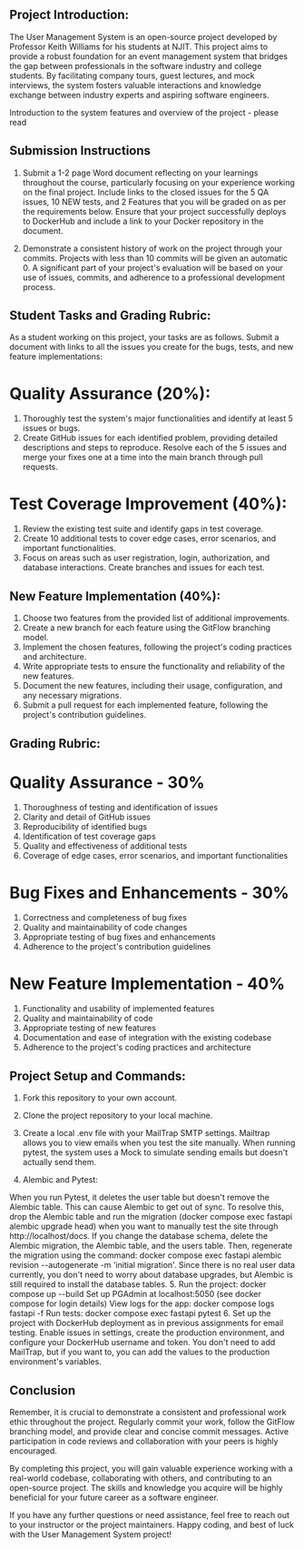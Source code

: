 ## Project Introduction:
The User Management System is an open-source project developed by Professor Keith Williams for his students at NJIT. This project aims to provide a robust foundation for an event management system that bridges the gap between professionals in the software industry and college students. By facilitating company tours, guest lectures, and mock interviews, the system fosters valuable interactions and knowledge exchange between industry experts and aspiring software engineers.

Introduction to the system features and overview of the project - please read

## Submission Instructions
1. Submit a 1-2 page Word document reflecting on your learnings throughout the course, particularly focusing on your experience working on the final project. Include links to the closed issues for the 5 QA issues, 10 NEW tests, and 2 Features that you will be graded on as per the requirements below. Ensure that your project successfully deploys to DockerHub and include a link to your Docker repository in the document.

2. Demonstrate a consistent history of work on the project through your commits. Projects with less than 10 commits will be given an automatic 0. A significant part of your project's evaluation will be based on your use of issues, commits, and adherence to a professional development process.

## Student Tasks and Grading Rubric:
As a student working on this project, your tasks are as follows. Submit a document with links to all the issues you create for the bugs, tests, and new feature implementations:

# Quality Assurance (20%):
1. Thoroughly test the system's major functionalities and identify at least 5 issues or bugs.
2. Create GitHub issues for each identified problem, providing detailed descriptions and steps to reproduce. Resolve each of the 5 issues and merge your fixes one at a time into the main branch through pull requests.
# Test Coverage Improvement (40%):
1. Review the existing test suite and identify gaps in test coverage.
2. Create 10 additional tests to cover edge cases, error scenarios, and important functionalities.
3. Focus on areas such as user registration, login, authorization, and database interactions. Create branches and issues for each test.
## New Feature Implementation (40%):
1. Choose two features from the provided list of additional improvements.
2. Create a new branch for each feature using the GitFlow branching model.
3. Implement the chosen features, following the project's coding practices and architecture.
4. Write appropriate tests to ensure the functionality and reliability of the new features.
5. Document the new features, including their usage, configuration, and any necessary migrations.
6. Submit a pull request for each implemented feature, following the project's contribution guidelines.
## Grading Rubric:
# Quality Assurance - 30%
1. Thoroughness of testing and identification of issues
2. Clarity and detail of GitHub issues
3. Reproducibility of identified bugs
4. Identification of test coverage gaps
5. Quality and effectiveness of additional tests
6. Coverage of edge cases, error scenarios, and important functionalities
# Bug Fixes and Enhancements - 30%
1. Correctness and completeness of bug fixes
2. Quality and maintainability of code changes
3. Appropriate testing of bug fixes and enhancements
4. Adherence to the project's contribution guidelines
# New Feature Implementation - 40%
1. Functionality and usability of implemented features
2. Quality and maintainability of code
3. Appropriate testing of new features
4. Documentation and ease of integration with the existing codebase
5. Adherence to the project's coding practices and architecture
## Project Setup and Commands:
1. Fork this repository to your own account.

2. Clone the project repository to your local machine.

3. Create a local .env file with your MailTrap SMTP settings. Mailtrap allows you to view emails when you test the site manually. When running pytest, the system uses a Mock to simulate sending emails but doesn't actually send them.

4. Alembic and Pytest:

When you run Pytest, it deletes the user table but doesn't remove the Alembic table. This can cause Alembic to get out of sync.
To resolve this, drop the Alembic table and run the migration (docker compose exec fastapi alembic upgrade head) when you want to manually test the site through http://localhost/docs.
If you change the database schema, delete the Alembic migration, the Alembic table, and the users table. Then, regenerate the migration using the command: docker compose exec fastapi alembic revision --autogenerate -m 'initial migration'.
Since there is no real user data currently, you don't need to worry about database upgrades, but Alembic is still required to install the database tables.
5. Run the project:
docker compose up --build
Set up PGAdmin at localhost:5050 (see docker compose for login details)
View logs for the app: docker compose logs fastapi -f
Run tests: docker compose exec fastapi pytest
6. Set up the project with DockerHub deployment as in previous assignments for email testing. Enable issues in settings, create the production environment, and configure your DockerHub username and token. You don't need to add MailTrap, but if you want to, you can add the values to the production environment's variables.
## Conclusion
Remember, it is crucial to demonstrate a consistent and professional work ethic throughout the project. Regularly commit your work, follow the GitFlow branching model, and provide clear and concise commit messages. Active participation in code reviews and collaboration with your peers is highly encouraged.

By completing this project, you will gain valuable experience working with a real-world codebase, collaborating with others, and contributing to an open-source project. The skills and knowledge you acquire will be highly beneficial for your future career as a software engineer.

If you have any further questions or need assistance, feel free to reach out to your instructor or the project maintainers. Happy coding, and best of luck with the User Management System project!